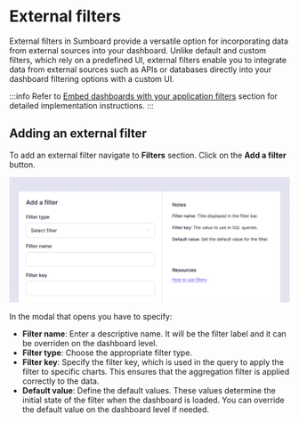 # External filters
External filters in Sumboard provide a versatile option for incorporating data from external sources into your dashboard. Unlike default and custom filters, which rely on a predefined UI, external filters enable you to integrate data from external sources such as APIs or databases directly into your dashboard filtering options with a custom UI.

:::info
Refer to [Embed dashboards with your application filters](/embedding/app-filters/) section for detailed implementation instructions.
:::

## Adding an external filter
To add an external filter navigate to **Filters** section. Click on the **Add a filter** button.

![Add a external filter](/filters/default/add_filter.jpg)

In the modal that opens you have to specify:
* **Filter name**: Enter a descriptive name. It will be the filter label and it can be overriden on the dashboard level.
* **Filter type**: Choose the appropriate filter type.
* **Filter key**: Specify the filter key, which is used in the query to apply the filter to specific charts. This ensures that the aggregation filter is applied correctly to the data.
* **Default value**: Define the default values. These values determine the initial state of the filter when the dashboard is loaded. You can override the default value on the dashboard level if needed.